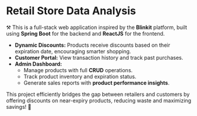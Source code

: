 # Retail Store Data Analysis
⚒️ This is a full-stack web application inspired by the **Blinkit** platform, built using **Spring Boot** for the backend and **ReactJS** for the frontend.  

- **Dynamic Discounts:** Products receive discounts based on their expiration date, encouraging smarter shopping.  
- **Customer Portal:** View transaction history and track past purchases.  
- **Admin Dashboard:**  
  - Manage products with full **CRUD** operations.  
  - Track product inventory and expiration status.  
  - Generate sales reports with **product performance insights**.  

This project efficiently bridges the gap between retailers and customers by offering discounts on near-expiry products, reducing waste and maximizing savings! 🚀<br>

